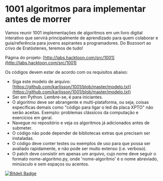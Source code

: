 # 1001 algoritmos para implementar antes de morrer

Vamos reunir 1001 implementações de algoritmos em um livro digital interativo que servirá principalmente de aprendizado para quem colaborar e guia/referência para jovens aspirantes a programadores. Do Bozosort ao crivo de Eratóstenes, teremos de tudo!

Página do projeto: [http://labs.hacktoon.com/src/1001](http://labs.hacktoon.com/src/1001)

Os códigos devem estar de acordo com os requisitos abaixo:

* Siga este modelo de arquivo: [https://github.com/karlisson/1001/blob/master/modelo.txt](https://github.com/karlisson/1001/blob/master/modelo.txt)
* Ser em Python. Lembre-se, é para iniciantes.
* O algoritmo deve ser abrangente e multi-plataforma, ou seja, coisas específicas demais como "código para ligar o led da placa XPTO" não serão aceitas. Exemplo: problemas clássicos da computação e exercícios em geral.
* Navegue no repositório e veja os algoritmos já adicionados antes de submeter.
* O código não pode depender de bibliotecas extras que precisam ser instaladas.
* O código deve conter testes ou exemplos de uso para que possa ser avaliado rapidamente, e não pode ser muito extenso (i.e. verboso).
* O patch deve consistir em apenas um arquivo, cujo nome deve seguir o formato nome-algoritmo.py, onde 'nome-algoritmo' é o nome abreviado, minúsculo e sem espaços ou acentos.



[![Bitdeli Badge](https://d2weczhvl823v0.cloudfront.net/IuryAlves/1001/trend.png)](https://bitdeli.com/free "Bitdeli Badge")

